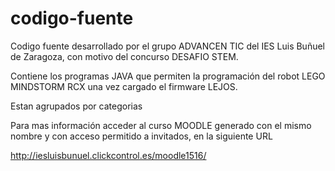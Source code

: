 # codigo-fuente
Codigo fuente desarrollado por el grupo ADVANCEN TIC del IES Luis Buñuel de Zaragoza, con motivo del concurso DESAFIO STEM.

Contiene los programas JAVA que permiten la programación del robot LEGO MINDSTORM RCX una vez cargado el firmware LEJOS.

Estan agrupados por categorias

Para mas información acceder al curso MOODLE generado con el mismo nombre y con acceso permitido a invitados, en la siguiente URL

http://iesluisbunuel.clickcontrol.es/moodle1516/


